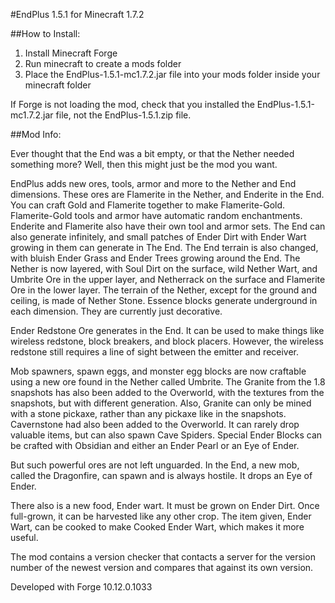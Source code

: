 #EndPlus 1.5.1 for Minecraft 1.7.2


##How to Install:

1. Install Minecraft Forge
2. Run minecraft to create a mods folder 
3. Place the EndPlus-1.5.1-mc1.7.2.jar file into your mods folder inside your minecraft folder

If Forge is not loading the mod, check that you installed the EndPlus-1.5.1-mc1.7.2.jar file, not the EndPlus-1.5.1.zip file.

##Mod Info:

Ever thought that the End was a bit empty, or that the Nether needed something more?
Well, then this might just be the mod you want.

EndPlus adds new ores, tools, armor and more to the Nether and End dimensions. These ores are Flamerite in the Nether, and Enderite in the End. You can craft Gold and Flamerite together to make Flamerite-Gold. Flamerite-Gold tools and armor have automatic random enchantments. Enderite and Flamerite also have their own tool and armor sets. The End can also generate infinitely, and small patches of Ender Dirt with Ender Wart growing in them can generate in The End. The End terrain is also changed, with bluish Ender Grass and Ender Trees growing around the End. The Nether is now layered, with Soul Dirt on the surface, wild Nether Wart, and Umbrite Ore in the upper layer, and Netherrack on the surface and Flamerite Ore in the lower layer. The terrain of the Nether, except for the ground and ceiling, is made of Nether Stone. Essence blocks generate underground in each dimension. They are currently just decorative.

Ender Redstone Ore generates in the End. It can be used to make things like wireless redstone, block breakers, and block placers. However, the wireless redstone still requires a line of sight between the emitter and receiver.

Mob spawners, spawn eggs, and monster egg blocks are now craftable using a new ore found in the Nether called Umbrite. The Granite from the 1.8 snapshots has also been added to the Overworld, with the textures from the snapshots, but with different generation. Also, Granite can only be mined with a stone pickaxe, rather than any pickaxe like in the snapshots. Cavernstone had also been added to the Overworld. It can rarely drop valuable items, but can also spawn Cave Spiders. Special Ender Blocks can be crafted with Obsidian and either an Ender Pearl or an Eye of Ender.

But such powerful ores are not left unguarded. In the End, a new mob, called the Dragonfire, can spawn and is always hostile. It drops an Eye of Ender.

There also is a new food, Ender wart. It must be grown on Ender Dirt. Once full-grown, it can be harvested like any other crop. The item given, Ender Wart, can be cooked to make Cooked Ender Wart, which makes it more useful.

The mod contains a version checker that contacts a server for the version number of the newest version and compares that against its own version.

Developed with Forge 10.12.0.1033
